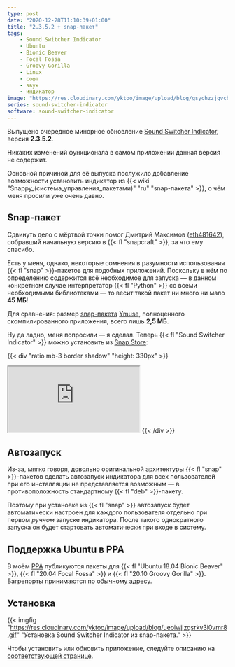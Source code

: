 ```yaml
---
type: post
date: "2020-12-28T11:10:39+01:00"
title: "2.3.5.2 + snap-пакет"
tags:
    - Sound Switcher Indicator
    - Ubuntu
    - Bionic Beaver
    - Focal Fossa
    - Groovy Gorilla
    - Linux
    - софт
    - звук
    - индикатор
image: "https://res.cloudinary.com/yktoo/image/upload/blog/gsychzzjqvcbxytpn9ff.png"
series: sound-switcher-indicator
software: sound-switcher-indicator
---
```


Выпущено очередное минорное обновление [Sound Switcher Indicator](/software/sound-switcher-indicator), версия **2.3.5.2**.

<!--more-->

Никаких изменений функционала в самом приложении данная версия не содержит.

Основной причиной для её выпуска послужило добавление возможности установить индикатор из {{< wiki "Snappy_(система_управления_пакетами)" "ru" "snap-пакета" >}}, о чём меня просили уже очень давно.

## Snap-пакет

Сдвинуть дело с мёртвой точки помог Дмитрий Максимов ([eth481642](https://github.com/eth481642)), собравший начальную версию в {{< fl "snapcraft" >}}, за что ему спасибо.

Есть у меня, однако, некоторые сомнения в разумности использования {{< fl "snap" >}}-пакетов для подобных приложений. Поскольку в нём по определению содержится всё необходимое для запуска — в данном конкретном случае интерпретатор {{< fl "Python" >}} со всеми необходимыми библиотеками — то весит такой пакет ни много ни мало **45 МБ**!

Для сравнения: размер [snap-пакета](https://snapcraft.io/ymuse) [Ymuse](/software/ymuse), полноценного скомпилированного приложения, всего лишь **2,5 МБ**.

Ну да ладно, меня попросили — я сделал. Теперь {{< fl "Sound Switcher Indicator" >}} можно установить из [Snap Store](https://snapcraft.io/indicator-sound-switcher):

{{< div "ratio mb-3 border shadow" "height: 330px" >}}
<iframe src="https://snapcraft.io/indicator-sound-switcher/embedded?button=black&summary=true"></iframe>
{{< /div >}}

## Автозапуск

Из-за, мягко говоря, довольно оригинальной архитектуры {{< fl "snap" >}}-пакетов сделать автозапуск индикатора для всех пользователей при его инсталляции не представляется возможным — в противоположность стандартному {{< fl "deb" >}}-пакету.

Поэтому при установке из {{< fl "snap" >}} автозапуск будет автоматически настроен для каждого пользователя отдельно при первом *ручном* запуске индикатора. После такого однократного запуска он будет стартовать автоматически при входе в систему.

## Поддержка Ubuntu в PPA

В моём [PPA](https://launchpad.net/~yktooo/+archive/ubuntu/ppa) публикуются пакеты для {{< fl "Ubuntu 18.04 Bionic Beaver" >}}, {{< fl "20.04 Focal Fossa" >}} и {{< fl "20.10 Groovy Gorilla" >}}. Багрепорты принимаются по [обычному адресу](https://github.com/yktoo/indicator-sound-switcher/issues/).

## Установка

{{< imgfig "https://res.cloudinary.com/yktoo/image/upload/blog/ueoiwjjzqsrkv3i0vmr8.gif" "Установка Sound Switcher Indicator из snap-пакета." >}}

Чтобы установить или обновить приложение, следуйте описанию на [соответствующей странице](/software/sound-switcher-indicator/installation).
